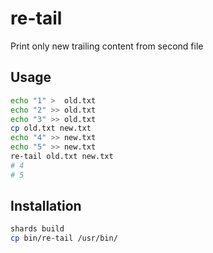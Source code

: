 # re-tail
Print only new trailing content from second file

## Usage

```sh
echo "1" >  old.txt
echo "2" >> old.txt
echo "3" >> old.txt
cp old.txt new.txt
echo "4" >> new.txt
echo "5" >> new.txt
re-tail old.txt new.txt
# 4
# 5
```

## Installation

```sh
shards build
cp bin/re-tail /usr/bin/
```
